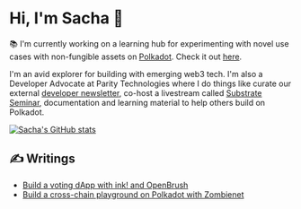 # Hi, I'm Sacha 👋

📚 I'm currently working on a learning hub for experimenting with novel use cases with non-fungible assets on [Polkadot](https://polkadot.network/). Check it out [here](https://polkadot-nfts-learning-hub.vercel.app/). 

I'm an avid explorer for building with emerging web3 tech. I'm also a Developer Advocate at Parity Technologies where I do things like curate our external [developer newsletter](https://github.com/substrate-developer-hub/newsletter), co-host a livestream called [Substrate Seminar](https://github.com/substrate-developer-hub/substrate-seminar), documentation and learning material to help others build on Polkadot.

[![Sacha's GitHub stats](https://github-readme-stats.vercel.app/api?username=sacha-l&show_icons=true&theme=transparent)](https://github.com/anuraghazra/github-readme-stats)

## ✍️ Writings

- [Build a voting dApp with ink! and OpenBrush](https://sachalansky.hashnode.dev/build-a-voting-dapp-with-ink-and-openbrush)
- [Build a cross-chain playground on Polkadot with Zombienet](https://sachalansky.hashnode.dev/build-a-local-cross-chain-testing-playground-on-polkadot)
